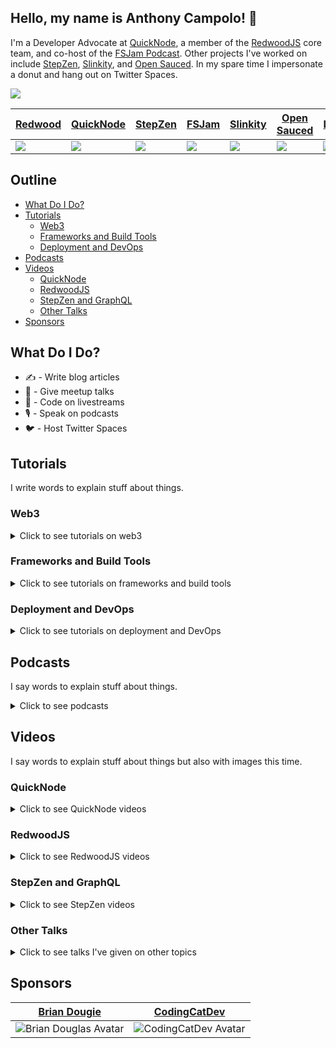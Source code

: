 ## Hello, my name is Anthony Campolo! :wave:

I'm a Developer Advocate at [QuickNode](https://www.quicknode.com/), a member of the [RedwoodJS](https://redwoodjs.com/) core team, and co-host of the [FSJam Podcast](https://fsjam.org/). Other projects I've worked on include [StepZen](https://stepzen.com/), [Slinkity](https://slinkity.dev/), and [Open Sauced](https://opensauced.pizza/). In my spare time I impersonate a donut and hang out on Twitter Spaces.

<a href="https://twitter.com/intent/follow?screen_name=ajcwebdev&tw_p=followbutton"><img src="https://img.shields.io/twitter/follow/ajcwebdev?label=%40ajcwebdev&style=social"></a>

| [**Redwood**](https://redwoodjs.com/)                         | [**QuickNode**](https://quicknode.com/)                        | [**StepZen**](https://stepzen.com/)                            | [**FSJam**](https://fsjam.org/)                                | [**Slinkity**](https://slinkity.dev/)                          | [**Open Sauced**](https://opensauced.pizza/)                   | [**Lunch.dev**](https://discord.gg/jg8UvXpMjS)                 |
| ------------------------------------------------------------- | -------------------------------------------------------------- | -------------------------------------------------------------- | -------------------------------------------------------------- | -------------------------------------------------------------- | -------------------------------------------------------------- | -------------------------------------------------------------- |
| ![](https://avatars.githubusercontent.com/u/45050444?s=90&v=4)| ![](https://avatars.githubusercontent.com/u/53955811?s=90&v=4) | ![](https://avatars.githubusercontent.com/u/78568488?s=90&v=4) | ![](https://avatars.githubusercontent.com/u/70036575?s=90&v=4) | ![](https://avatars.githubusercontent.com/u/89559275?s=90&v=4) | ![](https://avatars.githubusercontent.com/u/57568598?s=90&v=4) | ![](https://avatars.githubusercontent.com/u/76407473?s=90&v=4) |

## Outline

* [What Do I Do?](#what-do-i-do)
* [Tutorials](#tutorials)
  * [Web3](#web3)
  * [Frameworks and Build Tools](#frameworks-and-build-tools)
  * [Deployment and DevOps](#deployment-and-devops)
* [Podcasts](#podcasts)
* [Videos](#videos)
  * [QuickNode](#quicknode)
  * [RedwoodJS](#redwoodjs)
  * [StepZen and GraphQL](#stepzen-and-graphql)
  * [Other Talks](#other-talks)
* [Sponsors](#sponsors)

## What Do I Do?

* :writing_hand: - Write blog articles
* :speech_balloon: - Give meetup talks
* :movie_camera: - Code on livestreams
* :studio_microphone: - Speak on podcasts
* :bird: - Host Twitter Spaces

## Tutorials

I write words to explain stuff about things.

### Web3

<details>
  <summary>Click to see tutorials on web3</summary><br>

  | Blog                                                                                                                   | Repo                                                     |
  | ---------------------------------------------------------------------------------------------------------------------- | -------------------------------------------------------- |
  | [A First Look at IPFS](https://ajcwebdev.com/a-first-look-at-ipfs)                                                     | TODO                                                     |
  | [A First Look at Avalanche](https://ajcwebdev.com/how-to-create-a-dapp-on-avalanches-fuji-testnet-with-quicknode)      | [Repo](https://github.com/ajcwebdev/ajcwebdev-avalanche) |
  | [Storing NFT Information Off-Chain with Fauna](https://ajcwebdev.com/storing-nft-information-off-chain-with-fauna)     | TODO                                                     |
  | [A First Look at Ethers and Hardhat](https://ajcwebdev.com/a-first-look-at-ethers-and-hardhat)                         | TODO                                                     |
</details>

### Frameworks and Build Tools

<details>
  <summary>Click to see tutorials on frameworks and build tools</summary><br>

  | Blog                                                                                                                           | Repo                                                         |
  | ------------------------------------------------------------------------------------------------------------------------------ | ------------------------------------------------------------ |
  | [A First Look at Astro](https://ajcwebdev.com/a-first-look-at-astro)                                                           | [Repo](https://github.com/ajcwebdev/ajcwebdev-astro)         |
  | [A First Look at Oak](https://ajcwebdev.com/a-first-look-at-oak)                                                               | [Repo](https://github.com/ajcwebdev/ajcwebdev-oak)           |
  | [A First Look at Nuxt 3](https://ajcwebdev.com/a-first-look-at-nuxt-3)                                                         | [Repo](https://github.com/ajcwebdev/ajcwebdev-nuxt3)         |
  | [A First Look at GraphQL Helix](https://ajcwebdev.com/a-first-look-at-graphql-helix)                                           | [Repo](https://github.com/ajcwebdev/ajcwebdev-graphql-helix) |
  | [A First Look at KeystoneJS](https://dev.to/ajcwebdev/a-first-look-at-keystonejs-267m)                                         | [Repo](https://github.com/ajcwebdev/ajcwebdev-keystone)      |
  | [A First Look at Slinkity](https://dev.to/ajcwebdev/a-first-look-at-slinkity-3ig)                                              | [Repo](https://github.com/ajcwebdev/ajcwebdev-slinkity)      |
  | [A First Look at React 18 with Vite and Netlify](https://dev.to/ajcwebdev/a-first-look-at-react-18-with-vite-and-netlify-5411) | [Repo](https://github.com/ajcwebdev/ajcwebdev-react18)       |
  | [A First Look at Remix](https://ajcwebdev.com/a-first-look-at-remix)                                                           | [Repo](https://github.com/ajcwebdev/ajcwebdev-remix)         |
  | [A First Look at Vite](https://ajcwebdev.com/a-first-look-at-vite)                                                             | [Repo](https://github.com/ajcwebdev/ajcwebdev-vite)          |
  | [A First Look at SvelteKit](https://ajcwebdev.com/a-first-look-at-sveltekit)                                                   | [Repo](https://github.com/ajcwebdev/ajcwebdev-sveltekit)     |
  | [A First Look at RedwoodJS](https://community.redwoodjs.com/t/a-first-look-at-redwoodjs-complete-series/1143)                  | [Repo](https://github.com/ajcwebdev/ajcwebdev-redwood)       |
</details>

### Deployment and DevOps

<details>
  <summary>Click to see tutorials on deployment and DevOps</summary><br>

  | Blog                                                                                                                 | Repo                                                            |
  | -------------------------------------------------------------------------------------------------------------------- | --------------------------------------------------------------- |
  | [A First Look at Pulumi](https://ajcwebdev.com/a-first-look-at-pulumi)                                               | [Repo](https://github.com/ajcwebdev/ajcwebdev-pulumi)           |
  | [A First Look at AWS Fargate](https://ajcwebdev.com/a-first-look-at-aws-fargate)                                     | TODO                                                            |
  | [A First Look at Serverless Cloud](https://dev.to/ajcwebdev/a-first-look-at-serverless-cloud-3e18)                   | [Repo](https://github.com/ajcwebdev/ajcwebdev-serverless-cloud) |
  | [A First Look at Fly](https://dev.to/ajcwebdev/a-first-look-at-fly-3a87)                                             | [Repo](https://github.com/ajcwebdev/ajcwebdev-fly)              |
  | [A First Look at GitHub Actions](https://ajcwebdev.com/a-first-look-at-github-actions)                               | [Repo](https://github.com/ajcwebdev/ajcwebdev-actions)          |
  | [A First Look at PostGraphile with Railway](https://dev.to/ajcwebdev/a-first-look-at-postgraphile-with-railway-1k9d) | TODO                                                            |
  | [A First Look at Docker](https://ajcwebdev.com/a-first-look-at-docker)                                               | [Repo](https://github.com/ajcwebdev/ajcwebdev-docker)           |
  | [A First Look at Azure Functions](https://dev.to/ajcwebdev/a-first-look-at-azure-functions-i6f)                      | [Repo](https://github.com/ajcwebdev/ajcwebdev-azure)            |
  | [A First Look at Serverless Framework](https://dev.to/ajcwebdev/a-first-look-at-the-serverless-framework-3okh)       | [Repo](https://github.com/ajcwebdev/ajcwebdev-serverless)       |
  | [A First Look at Architect](https://dev.to/ajcwebdev/a-first-look-at-architect-5768)                                 | [Repo](https://github.com/ajcwebdev/ajcwebdev-architect)        |
  | [A First Look at Amplify with Vite](https://dev.to/ajcwebdev/a-first-look-at-amplify-with-vite-1g7j)                 | [Repo](https://github.com/ajcwebdev/ajcwebdev-amplify)          |
  | [A First Look at AWS SAM](https://dev.to/ajcwebdev/a-first-look-at-aws-sam-478c)                                     | [Repo](https://github.com/ajcwebdev/ajcwebdev-sam)              |
  | [A First Look at AWS CDK](https://dev.to/ajcwebdev/a-first-look-at-aws-cdk-2036)                                     | [Repo](https://github.com/ajcwebdev/ajcwebdev-cdk)              |
  | [A First Look at Cloudflare Workers](https://ajcwebdev.com/a-first-look-at-cloudflare-workers)                       | [Repo](https://github.com/ajcwebdev/ajcwebdev-workers)          |
  | [A First Look at Cloudflare Pages](https://dev.to/ajcwebdev/a-first-look-at-cloudflare-pages-2a5h)                   | [Repo](https://github.com/ajcwebdev/redwood-cloudflare-pages)   |
</details>

## Podcasts

I say words to explain stuff about things.

<details>
  <summary>Click to see podcasts</summary><br>

  | Date       | Show                                                                        | Episode                                                                                                                                                                                                |
  | ---------- | --------------------------------------------------------------------------- | ------------------------------------------------------------------------------------------------------------------------------------------------------------------------------------------------------ |
  | 2022-04-22 | [PodRocket](https://podrocket.logrocket.com/)                               | [QuickNode with Anthony Campolo and Noah Hein](https://podrocket.logrocket.com/quicknode)                                                                                                              |
  | 2022-01-11 | [JavaScript Jabber](https://topenddevs.com/podcasts/javascript-jabber/)     | [Simplifying Slinkity with Anthony Campolo](https://topenddevs.com/podcasts/javascript-jabber/episodes/simplifying-slinkity-with-anthony-campolo)                                                      |
  | 2021-10-13 | [JavaScript Jam](https://www.javascriptjam.com/)                            | [RedwoodJS: The JS App Framework](https://www.youtube.com/watch?v=QubWxw4hl_A)                                                                                                                         |
  | 2021-06-09 | [Does Not Compute](https://dnc.show/)                                       | [Anthony Campolo: Redwood, StepZen, and More](https://spec.fm/podcasts/does-not-compute/FzVJ74U3)                                                                                                      |
  | 2021-05-28 | [Talking Serverless](https://www.talkingserverless.io/)                     | [Anthony Campolo Returns!](https://www.talkingserverless.io/episodes/ep-38%3A-anthony-campolo-returns!)                                                                                                |
  | 2021-05-18 | [PodRocket](https://podrocket.logrocket.com/)                               | [GraphQL 101 with Anthony Campolo](https://podrocket.logrocket.com/graphql)                                                                                                                            |
  | 2021-02-23 | [JavaScript Jabber](https://topenddevs.com/podcasts/javascript-jabber/)     | [RedwoodJS Brings Fullstack to the Jamstack with Anthony Campolo](https://topenddevs.com/podcasts/javascript-jabber/episodes/jsj-472-redwoodjs-brings-full-stack-to-the-jamstack-with-anthony-campolo) |
  | 2021-02-04 | [Web Rush](https://webrush.io/)                                             | [RedwoodJS with Anthony Campolo](https://webrush.io/episodes/episode-119-redwood-js-with-anthony-campolo)                                                                                              |
  | 2021-01-26 | [Rails with Jason](https://www.codewithjason.com/rails-with-jason-podcast/) | [RedwoodJS with Anthony Campolo, RedwoodJS Core Advocate](https://www.codewithjason.com/podcast/9478234-081-redwoodjs-with-anthony-campolo-redwoodjs-core-advocate/)                                   |
  | 2021-01-12 | [Does Not Compute](https://dnc.show/)                                       | [RedwoodJS with Anthony Campolo](https://spec.fm/podcasts/does-not-compute/SdKxPhhS)                                                                                                                   |
  | 2020-10-04 | [Talking Serverless](https://www.talkingserverless.io/)                     | [Anthony Campolo RedwoodJS Contributor](https://www.talkingserverless.io/episodes/ep-30%3A-anthony-campolo-redwoodjs-contributor)                                                                      |
  | 2020-09-29 | [That's My Jamstack](https://thatsmyjamstack.com/)                          | [Anthony Campolo on Fullstack Serverless Frameworks](https://thatsmyjamstack.com/posts/anthony-campolo/)                                                                                               |
  | 2020-09-24 | [Jamstack Radio](https://www.heavybit.com/library/podcasts/jamstack-radio/) | [Studying the Stack with Anthony Campolo](https://www.heavybit.com/library/podcasts/jamstack-radio/ep-66-studying-the-stack-with-anthony-campolo/)                                                     |
  | 2020-09-22 | [Smashing Podcast](https://podcast.smashingmagazine.com/)                   | [What Is RedwoodJS with Anthony Campolo](https://podcast.smashingmagazine.com/episodes/what-is-redwoodjs-with-anthony-campolo)                                                                         |
</details>

## Videos

I say words to explain stuff about things but also with images this time.

### QuickNode

<details>
  <summary>Click to see QuickNode videos</summary><br>

  | Location         | Talk                                                                                                                              |
  | ---------------- | --------------------------------------------------------------------------------------------------------------------------------- |
  | Jamstack Boston  | [Web3 is Jamstack by Default](https://www.youtube.com/watch?app=desktop&v=mGeBVj6Mve0)                                            |
  | PurrfectDev      | [QuickNode Builds Infrastructure for the Future](https://www.youtube.com/watch?v=_eI89jkGdSU)                                     |
  | QuickStreams     | [Taking Astro to the Moon with QuickNode](https://www.youtube.com/watch?v=0CGxaQ2xKtg)                                            |
  | Codementors      | [A First Look at Deploying Smart Contracts on Avalanche](https://www.youtube.com/watch?v=RvvMWGPJVUI)                             |
  | QuickStreams     | [A First Look at Avalanche](https://www.youtube.com/watch?v=r2GIxZ1KMQE)                                                          |
  | ETHAmsterdam     | [Optimistic Rollups and Sidechains](https://www.youtube.com/watch?v=xtLmrKsFPvg)                                                  |
</details>

### RedwoodJS

<details>
  <summary>Click to see RedwoodJS videos</summary><br>

  | Location         | Talk                                                                                                                              |
  | ---------------- | --------------------------------------------------------------------------------------------------------------------------------- |
  | Nick Taylor      | [RedwoodJS Walkthrough with Anthony Campolo](https://www.youtube.com/watch?v=URQSVmrr8Vo)                                         |
  | Learn with Jason | [RedwoodJS 1.0](https://www.youtube.com/watch?v=wrGOSm7IYRQ)                                                                      |
  | Jamstack Boston  | [Architecting Jamstack Applications with GraphQL](https://www.youtube.com/watch?v=rZvNpMv4spE)                                    |
  | Some Antics      | [Secrets of Accessible Routing with the RedwoodJS Core Team](https://www.youtube.com/watch?v=LSuDHfAsBCE&ab_channel=BenMyers)     |
  | Async            | [Fullstack Jamstack Development with RedwoodJS](https://www.youtube.com/watch?v=n1CUe6ArjD8)                                      |
  | Events.lunch.dev | [Using Storybook with Redwood](https://www.youtube.com/watch?v=zYm1a39Lpgs)                                                       |
  | Some Antics      | [Putting RedwoodJS Docs to the Test](https://www.youtube.com/watch?v=ois3P63Yiwc)                                                 |
  | GraphQL Denver   | [Fullstack GraphQL with RedwoodJS and AppSync](https://www.youtube.com/watch?v=v-3yXJ5sLsY)                                       |
  | JS Monthly       | [Building Fullstack Jamstack Applications with RedwoodJS](https://www.youtube.com/watch?v=x3NuaErh6vs)                            |
  | Jamstack OPO     | [Building Fullstack Jamstack Applications with RedwoodJS](https://www.youtube.com/watch?v=RwZ1bWWRJQI)                            |
  | Learn with Jason | [Let's Learn RedwoodJS!](https://www.youtube.com/watch?v=o9JVHmYvs9Q)                                                             |
  | Mintbean         | [RedwoodJS and the Universal Deployment Machine](https://www.youtube.com/watch?v=QHmBRaizvxE)                                     |
  | GraphQL Texas    | [Architecting a Fullstack Jamstack Application with FaunaDB, RedwoodJS, and GraphQL](https://www.youtube.com/watch?v=J-StXLZXG98) |
  | Jamstack Denver  | [A First Look at RedwoodJS](https://www.youtube.com/watch?v=0krdC_D42IU)                                                          |
</details>

### StepZen and GraphQL

<details>
  <summary>Click to see StepZen videos</summary><br>
  
  | Guest/Location   | Episode                                                                                                                           |
  | ---------------- | --------------------------------------------------------------------------------------------------------------------------------- |
  | PurrfectDev      | [Managing Multiple Data Sources in GraphQL](https://www.youtube.com/watch?v=-NcWWkfPcSM)                                          |
  | Pratical Dev     | [Walkthrough Wednesday with Anthony Campolo](https://www.youtube.com/watch?v=pwO_dTYUFT8)                                         |
  | StepZen Stream   | [Analyze Sentiment of Dev.to Blog Comments with Google's Cloud Natural Language API](https://www.youtube.com/watch?v=O06cdhlYZVM) |
  | Frontend Horse   | [Integrating APIs with StepZen GraphQL Studio](https://www.youtube.com/watch?v=17VYX2AW4Jg)                                       |
  | Alex Trost       | [Connecting to Prismic's REST API with StepZen](https://www.youtube.com/watch?v=69MtoZrvKts)                                      |
  | Ben Holmes       | [Bringing Dynamic Content to Static 11ty Sites with Slinkity and GraphQL](https://www.youtube.com/watch?v=Od-xAgNaDdY)            |
  | Sean Keegan      | [Testing a StepZen GraphQL API with Postman](https://www.youtube.com/watch?v=TjrDzDdj1J4&ab_channel=StepZen)                      |
  | StepZen Stream   | [StepZen 101 - What is StepZen and How Does it Work?](https://www.youtube.com/watch?v=fe5nye62USc)                                |
  | Paul Copplestone | [Techniques for Connecting to a PostgreSQL Database with StepZen and Supabase](https://www.youtube.com/watch?v=sBEFTfUfxbk)       |
  | Facundo Giuliani | [How to mix data from Storyblok CMS with your own project using StepZen](https://www.youtube.com/watch?v=gDxYEUIzRMQ)             |
  | Greg Schier      | [Deploying Railway Applications](https://www.youtube.com/watch?v=nFu_WgudLlY)                                                     |
  | StepZen Stream   | [Creating a Mesh of GraphQL API's with StepZen's `@graphql` Directive](https://www.youtube.com/watch?v=beTNUsQb2ew)               |
  | Mintbean         | [Intro to GraphQL](https://www.youtube.com/watch?v=xwbi_s6v3sg)                                                                   |
  | Mintbean         | [Fullstack GraphQL with AppSync](https://www.youtube.com/watch?v=I8jBOfNLDNw)                                                     |
</details>

### Other Talks

<details>
  <summary>Click to see talks I've given on other topics</summary><br>

  | Location                    | Talk                                                                                                          |
  | --------------------------- | ------------------------------------------------------------------------------------------------------------- |
  | Some Antics                 | [Deploy a Site to the Decentralized Web with IPFS](https://www.youtube.com/watch?v=GJQZkm2ut0E)               |
  | Teach Jenn Tech             | [Deploy a React App with Vite and Vercel](https://www.youtube.com/watch?v=bU-zAAd5FyM)                        |
  | Jamstack Seatle             | [The Jamstack Goes Fullstack](https://www.youtube.com/watch?v=1bYvPcCkbBI)                                    |
  | Some Antics                 | [Building APIs with Deno and Oak](https://www.youtube.com/watch?v=ssosKWNIcwM)                                |
  | Some Antics                 | [Vite and the Next Generation of Frontend Tooling](https://www.youtube.com/watch?v=gRzWZpRmkv0)               |
  | Svelte Society Bay Area     | [Optimize your Site for SEO with Elder.js with Anthony Campolo](https://www.youtube.com/watch?v=Ru5_2spFjQg)  |
  | Mintbean                    | [Optimize your SEO with Elder.js](https://www.youtube.com/watch?v=R-GrUe5fIlg)                                |
  | Mintbean                    | [Building an App from Scratch with Nuxt.js](https://www.youtube.com/watch?v=6dy88IEvtO8)                      |
  | Open Sauced                 | [A Bootcamp Student’s Contribution to Open Source](https://www.youtube.com/watch?v=yEyz2WXrqdo)               |
  | Paris Deno                  | [Deno Crate Organization](https://www.youtube.com/watch?v=AOvg_GbnsbA)                                        |
</details>

## Sponsors

| [Brian Dougie](https://github.com/bdougie)                                          | [CodingCatDev](https://github.com/CodingCatDev)                                   |
| ----------------------------------------------------------------------------------- | --------------------------------------------------------------------------------- |
| ![Brian Douglas Avatar](https://avatars0.githubusercontent.com/u/5713670?s=200&v=4) | ![CodingCatDev Avatar](https://avatars.githubusercontent.com/u/44850231?s=200&v=4)|
